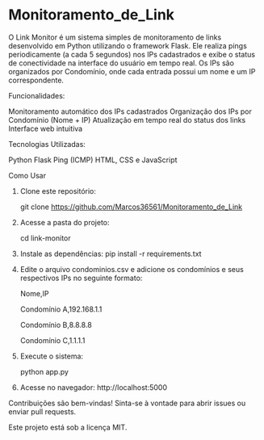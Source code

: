 # Monitoramento_de_Link
O Link Monitor é um sistema simples de monitoramento de links desenvolvido em Python utilizando o framework Flask. Ele realiza pings periodicamente (a cada 5 segundos) nos IPs cadastrados e exibe o status de conectividade na interface do usuário em tempo real. Os IPs são organizados por Condomínio, onde cada entrada possui um nome e um IP correspondente.

Funcionalidades:

Monitoramento automático dos IPs cadastrados
Organização dos IPs por Condomínio (Nome + IP)
Atualização em tempo real do status dos links
Interface web intuitiva

Tecnologias Utilizadas:

Python
Flask
Ping (ICMP)
HTML, CSS e JavaScript


Como Usar

1. Clone este repositório:
   
   git clone https://github.com/Marcos36561/Monitoramento_de_Link

3. Acesse a pasta do projeto:
   
   cd link-monitor

4. Instale as dependências:
   pip install -r requirements.txt

5. Edite o arquivo condominios.csv e adicione os condomínios e seus respectivos IPs no seguinte formato:

   
   Nome,IP
   
   Condomínio A,192.168.1.1
   
   Condomínio B,8.8.8.8
   
   Condomínio C,1.1.1.1

7. Execute o sistema:
   
   python app.py

8. Acesse no navegador:
   http://localhost:5000


Contribuições são bem-vindas! Sinta-se à vontade para abrir issues ou enviar pull requests.


Este projeto está sob a licença MIT.

